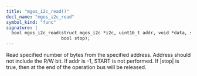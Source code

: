 ```yaml
---
title: "mgos_i2c_read()"
decl_name: "mgos_i2c_read"
symbol_kind: "func"
signature: |
  bool mgos_i2c_read(struct mgos_i2c *i2c, uint16_t addr, void *data, size_t len,
                     bool stop);
---
```


Read specified number of bytes from the specified address.
Address should not include the R/W bit. If addr is -1, START is not
performed.
If |stop| is true, then at the end of the operation bus will be released. 

